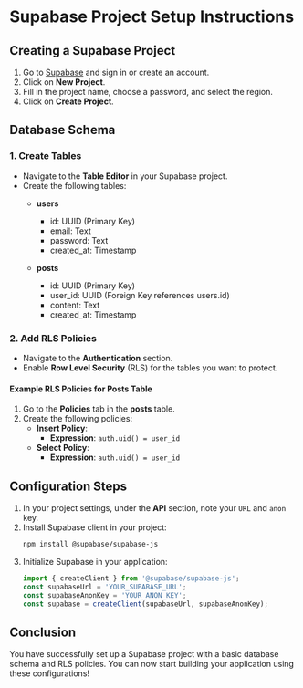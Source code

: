 # Supabase Project Setup Instructions

## Creating a Supabase Project  
1. Go to [Supabase](https://supabase.io/) and sign in or create an account.  
2. Click on **New Project**.  
3. Fill in the project name, choose a password, and select the region.  
4. Click on **Create Project**.

## Database Schema  
### 1. Create Tables  
- Navigate to the **Table Editor** in your Supabase project.  
- Create the following tables:
  - **users**  
    - id: UUID (Primary Key)  
    - email: Text  
    - password: Text  
    - created_at: Timestamp  
  
  - **posts**  
    - id: UUID (Primary Key)  
    - user_id: UUID (Foreign Key references users.id)  
    - content: Text  
    - created_at: Timestamp

### 2. Add RLS Policies  
- Navigate to the **Authentication** section.  
- Enable **Row Level Security** (RLS) for the tables you want to protect.

#### Example RLS Policies for Posts Table  
1. Go to the **Policies** tab in the **posts** table.  
2. Create the following policies:
   - **Insert Policy**:  
     - **Expression**: `auth.uid() = user_id`  
   - **Select Policy**:  
     - **Expression**: `auth.uid() = user_id`

## Configuration Steps  
1. In your project settings, under the **API** section, note your `URL` and `anon` key.  
2. Install Supabase client in your project:
   ```bash  
   npm install @supabase/supabase-js  
   ```  
3. Initialize Supabase in your application:
   ```javascript  
   import { createClient } from '@supabase/supabase-js';  
   const supabaseUrl = 'YOUR_SUPABASE_URL';  
   const supabaseAnonKey = 'YOUR_ANON_KEY';  
   const supabase = createClient(supabaseUrl, supabaseAnonKey);  
   ```  

## Conclusion  
You have successfully set up a Supabase project with a basic database schema and RLS policies. You can now start building your application using these configurations!